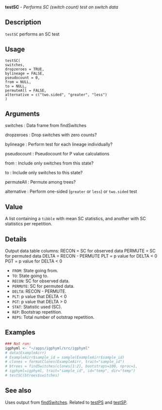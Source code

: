 **testSC** - *Performs SC (switch count) test on switch data*

Description
--------------------

`testSC` performs an SC test


Usage
--------------------
```
testSC(
switches,
dropzeroes = TRUE,
bylineage = FALSE,
pseudocount = 0,
from = NULL,
to = NULL,
permuteAll = FALSE,
alternative = c("two.sided", "greater", "less")
)
```

Arguments
-------------------

switches
:   Data frame from findSwitches

dropzeroes
:   Drop switches with zero counts?

bylineage
:   Perform test for each lineage individually?

pseudocount
:   Pseudocount for P value calculations

from
:   Include only switches from this state?

to
:   Include only switches to this state?

permuteAll
:   Permute among trees?

alternative
:   Perform one-sided (`greater` or `less`)
or `two.sided` test




Value
-------------------

A list containing a `tibble` with mean SC statistics, and another 
with SC statistics per repetition.


Details
-------------------

Output data table columns:
RECON = SC for observed data
PERMUTE = SC for permuted data
DELTA = RECON - PERMUTE
PLT = p value for DELTA < 0
PGT = p value for DELTA < 0

+ `FROM`: State going from.
+ `TO`: State going to.
+ `RECON`: SC for observed data.
+ `PERMUTE`: SC for permuted data.
+ `DELTA`:  RECON - PERMUTE.
+ `PLT`: p value that DELTA < 0
+ `PGT`: p value that DELTA > 0
+ `STAT`: Statistic used (SC).
+ `REP`: Bootstrap repetition.
+ `REPS`: Total number of ootstrap repetition.




Examples
-------------------

```R
### Not run:
igphyml <- "~/apps/igphyml/src/igphyml"
# data(ExampleAirr)
# ExampleAirr$sample_id = sample(ExampleAirr$sample_id)
# clones = formatClones(ExampleAirr, trait="sample_id")
# btrees = findSwitches(clones[1:2], bootstraps=100, nproc=1,
# igphyml=igphyml, trait="sample_id", id="temp", dir="temp")
# testSC(btrees$switches)
```



See also
-------------------

Uses output from [findSwitches](findSwitches.md). Related to [testPS](testPS.md)
and [testSP](testSP.md).






